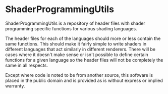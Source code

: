 ShaderProgrammingUtils
======================

ShaderProgrammingUtils is a repository of header files with shader programming specific functions for various shading languages.

The header files for each of the languages should more or less contain the same functions. This should make it fairly simple to write shaders in different languages that act similarly in different renderers. There will be cases where it doesn't make sense or isn't possible to define certain functions for a given language so the header files will not be completely the same in all respects.

Except where code is noted to be from another source, this software is placed in the public domain and is provided as is without express or implied warranty.
